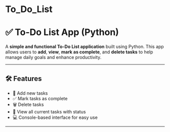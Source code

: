 # To_Do_List
# ✅ To-Do List App (Python)

A **simple and functional To-Do List application** built using Python. This app allows users to **add**, **view**, **mark as complete**, and **delete tasks** to help manage daily goals and enhance productivity.

---

## 🛠️ Features

- 📝 Add new tasks
- ✅ Mark tasks as complete
- 🗑️ Delete tasks
- 📃 View all current tasks with status
- 💻 Console-based interface for easy use

---
